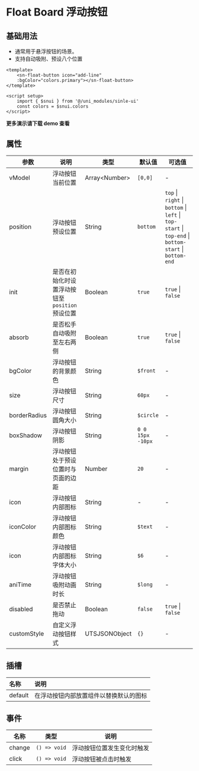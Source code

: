 # Float Board 浮动按钮

## 基础用法

- 通常用于悬浮按钮的场景。
- 支持自动吸附、预设八个位置

``` vue
<template>
	<sn-float-button icon="add-line"
	:bgColor="colors.primary"></sn-float-button>
</template>

<script setup>
	import { $snui } from '@/uni_modules/sinle-ui'
	const colors = $snui.colors
</script>
```



**更多演示请下载 demo 查看**

## 属性

| 参数         | 说明                                             | 类型            | 默认值           | 可选值                                                       |
| ------------ | ------------------------------------------------ | --------------- | ---------------- | ------------------------------------------------------------ |
| vModel      | 浮动按钮当前位置                                 | Array\<Number\>    | `[0,0]`          | -                                                            |
| position     | 浮动按钮预设位置                                 | String        | `bottom`         | `top` \| `right` \| `bottom` \| `left` \| `top-start` \| `top-end` \| `bottom-start` \| `bottom-end` |
| init         | 是否在初始化时设置浮动按钮至 `position` 预设位置 | Boolean       | `true`           | `true` \| `false`                                            |
| absorb       | 是否松手自动吸附至左右两侧                       | Boolean       | `true`           | `true` \| `false`                                            |
| bgColor      | 浮动按钮的背景颜色                               | String        | `$front`         | -                                                            |
| size         | 浮动按钮尺寸                                     | String        | `60px`           | -                                                            |
| borderRadius | 浮动按钮圆角大小                                 | String          | `$circle`        | -                                                            |
| boxShadow    | 浮动按钮阴影                                     | String          | `0 0 15px -10px` | -                                                            |
| margin       | 浮动按钮处于预设位置时与页面的边距               | Number        | `20`             | -                                                            |
| icon         | 浮动按钮内部图标                                 | String        | -                | -                                                            |
| iconColor    | 浮动按钮内部图标颜色                             | String        | `$text`          | -                                                            |
| icon         | 浮动按钮内部图标字体大小                         | String        | `$6`             | -                                                            |
| aniTime       | 浮动按钮吸附动画时长                             | String        | `$long`          | -                                                            |
| disabled     | 是否禁止拖动                                     | Boolean       | `false`          | `true` \| `false`                                            |
| customStyle  | 自定义浮动按钮样式                               | UTSJSONObject | `{}`             | -                                                            |

## 插槽

| 名称    | 说明                                   |
| :------ | :------------------------------------- |
| default | 在浮动按钮内部放置组件以替换默认的图标 |

## 事件

| 名称   | 类型         | 说明                       |
| ------ | ------------ | -------------------------- |
| change | `() => void` | 浮动按钮位置发生变化时触发 |
| click  | `() => void` | 浮动按钮被点击时触发       |

<DemoPhone name="sn-float-button" />